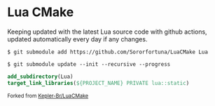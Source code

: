 # Lua CMake
Keeping updated with the latest Lua source code with github actions, updated automatically every day if any changes.

```
$ git submodule add https://github.com/Sororfortuna/LuaCMake Lua
```
```
$ git submodule update --init --recursive --progress
```
```cmake
add_subdirectory(Lua)
target_link_libraries(${PROJECT_NAME} PRIVATE lua::static)
```
<sub>Forked from [Kepler-Br/LuaCMake](https://github.com/Kepler-Br/LuaCMake)</sub>
